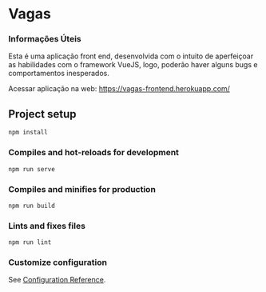 # Vagas

### Informações Úteis
Esta é uma aplicação front end, desenvolvida com o intuito de aperfeiçoar as habilidades com o framework VueJS, logo, poderão haver alguns bugs e comportamentos inesperados.

Acessar aplicação na web: https://vagas-frontend.herokuapp.com/

## Project setup
```
npm install
```

### Compiles and hot-reloads for development
```
npm run serve
```

### Compiles and minifies for production
```
npm run build
```

### Lints and fixes files
```
npm run lint
```

### Customize configuration
See [Configuration Reference](https://cli.vuejs.org/config/).
